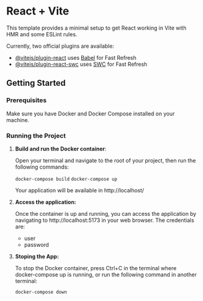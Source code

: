 # React + Vite

This template provides a minimal setup to get React working in Vite with HMR and some ESLint rules.

Currently, two official plugins are available:

-   [@vitejs/plugin-react](https://github.com/vitejs/vite-plugin-react/blob/main/packages/plugin-react/README.md) uses [Babel](https://babeljs.io/) for Fast Refresh
-   [@vitejs/plugin-react-swc](https://github.com/vitejs/vite-plugin-react-swc) uses [SWC](https://swc.rs/) for Fast Refresh

## Getting Started

### Prerequisites

Make sure you have Docker and Docker Compose installed on your machine.

### Running the Project

1. **Build and run the Docker container**:

    Open your terminal and navigate to the root of your project, then run the following commands:

    `docker-compose build`
    `docker-compose up`

    Your application will be available in http://localhost/

2. **Access the application:**

    Once the container is up and running, you can access the application by navigating to http://localhost:5173 in your web browser.
    The credentials are:

    - user
    - password

3. **Stoping the App:**

    To stop the Docker container, press Ctrl+C in the terminal where docker-compose up is running, or run the following command in another terminal:

    `docker-compose down`
